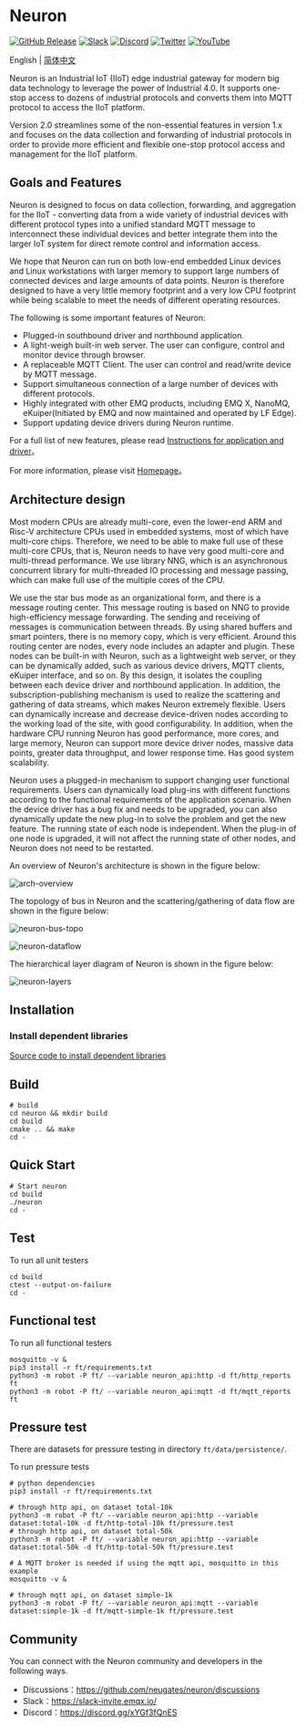 # Neuron

[![GitHub Release](https://img.shields.io/github/release/neugates/neuron?color=brightgreen&label=Release)](https://github.com/neugates/neuron/releases)
[![Slack](https://img.shields.io/badge/Slack-Neuron-39AE85?logo=slack)](https://slack-invite.emqx.io/)
[![Discord](https://img.shields.io/discord/931086341838622751?label=Discord&logo=discord)](https://discord.gg/xYGf3fQnES)
[![Twitter](https://img.shields.io/badge/Follow-EMQ-1DA1F2?logo=twitter)](https://twitter.com/EMQTech)
[![YouTube](https://img.shields.io/badge/Subscribe-EMQ-FF0000?logo=youtube)](https://www.youtube.com/channel/UC5FjR77ErAxvZENEWzQaO5Q)

English | [简体中文](https://github.com/neugates/neuron/blob/main/README-CN.md)

Neuron is an Industrial IoT (IIoT) edge industrial gateway for modern big data technology to leverage the power of Industrial 4.0. It supports one-stop access to dozens of industrial protocols and converts them into MQTT protocol to access the IIoT platform.

Version 2.0 streamlines some of the non-essential features in version 1.x and focuses on the data collection and forwarding of industrial protocols in order to provide more efficient and flexible one-stop protocol access and management for the IIoT platform.

## Goals and Features

Neuron is designed to focus on data collection, forwarding, and aggregation for the IIoT - converting data from a wide variety of industrial devices with different protocol types into a unified standard MQTT message to interconnect these individual devices and better integrate them into the larger IoT system for direct remote control and information access.

We hope that Neuron can run on both low-end embedded Linux devices and Linux workstations with larger memory to support large numbers of connected devices and large amounts of data points. Neuron is therefore designed to have a very little memory footprint and a very low CPU footprint while being scalable to meet the needs of different operating resources.

The following is some important features of Neuron:

- Plugged-in southbound driver and northbound application.
- A light-weigh built-in web server. The user can configure, control and monitor device through browser.
- A replaceable MQTT Client. The user can control and read/write device by MQTT message.
- Support simultaneous connection of a large number of devices with different protocols.
- Highly integrated with other EMQ products, including EMQ X, NanoMQ, eKuiper(Initiated by EMQ and now maintained and operated by LF Edge).
- Support updating device drivers during Neuron runtime.

For a full list of new features, please read [Instructions for application and driver](https://github.com/neugates/nep/blob/main/docs/neuron2.x-driver.md)。

For more information, please visit [Homepage](https://www.emqx.com/zh/products/neuron)。

## Architecture design

Most modern CPUs are already multi-core, even the lower-end ARM and Risc-V architecture CPUs used in embedded systems, most of which have multi-core chips. Therefore, we need to be able to make full use of these multi-core CPUs, that is, Neuron needs to have very good multi-core and multi-thread performance. We use library NNG, which is an asynchronous concurrent library for multi-threaded IO processing and message passing, which can make full use of the multiple cores of the CPU.

We use the star bus mode as an organizational form, and there is a message routing center. This message routing is based on NNG to provide high-efficiency message forwarding. The sending and receiving of messages is communication between threads. By using shared buffers and smart pointers, there is no memory copy, which is very efficient. Around this routing center are nodes, every node includes an adapter and plugin. These nodes can be built-in with Neuron, such as a lightweight web server, or they can be dynamically added, such as various device drivers, MQTT clients, eKuiper interface, and so on. By this design, it isolates the coupling between each device driver and northbound application. In addition, the subscription-publishing mechanism is used to realize the scattering and gathering of data streams, which makes Neuron extremely flexible. Users can dynamically increase and decrease device-driven nodes according to the working load of the site, with good configurability. In addition, when the hardware CPU running Neuron has good performance, more cores, and large memory, Neuron can support more device driver nodes, massive data points, greater data throughput, and lower response time. Has good system scalability.

Neuron uses a plugged-in mechanism to support changing user functional requirements. Users can dynamically load plug-ins with different functions according to the functional requirements of the application scenario. When the device driver has a bug fix and needs to be upgraded, you can also dynamically update the new plug-in to solve the problem and get the new feature. The running state of each node is independent. When the plug-in of one node is upgraded, it will not affect the running state of other nodes, and Neuron does not need to be restarted.

An overview of Neuron's architecture is shown in the figure below:

![arch-overview](docs/pictures/neuron-arch-overview.png)

The topology of bus in Neuron and the scattering/gathering of data flow are shown in the figure below:

![neuron-bus-topo](docs/pictures/neuron-bus-topo.png)

![neuron-dataflow](docs/pictures/neuron-dataflow.png)

The hierarchical layer diagram of Neuron is shown in the figure below:

![neuron-layers](docs/pictures/neuron-layers.png)

## Installation

###  Install dependent libraries

[Source code to install dependent libraries](https://github.com/neugates/neuron/blob/main/Install-dependent-libraries.md)

## Build

```shell
# build
cd neuron && mkdir build 
cd build
cmake .. && make
cd -
```

## Quick Start

```shell
# Start neuron
cd build
./neuron
cd -
```

## Test

To run all unit testers

```shell
cd build
ctest --output-on-failure
cd -
```

## Functional test

To run all functional testers

```shell
mosquitto -v &
pip3 install -r ft/requirements.txt
python3 -m robot -P ft/ --variable neuron_api:http -d ft/http_reports ft
python3 -m robot -P ft/ --variable neuron_api:mqtt -d ft/mqtt_reports ft

```

## Pressure test

There are datasets for pressure testing in directory `ft/data/persistence/`.

To run pressure tests

```shell
# python dependencies
pip3 install -r ft/requirements.txt

# through http api, on dataset total-10k
python3 -m robot -P ft/ --variable neuron_api:http --variable dataset:total-10k -d ft/http-total-10k ft/pressure.test
# through http api, on dataset total-50k
python3 -m robot -P ft/ --variable neuron_api:http --variable dataset:total-50k -d ft/http-total-50k ft/pressure.test

# A MQTT broker is needed if using the mqtt api, mosquitto in this example
mosquitto -v &

# through mqtt api, on dataset simple-1k
python3 -m robot -P ft/ --variable neuron_api:mqtt --variable dataset:simple-1k -d ft/mqtt-simple-1k ft/pressure.test

```

## Community

You can connect with the Neuron community and developers in the following ways.

- Discussions：https://github.com/neugates/neuron/discussions
- Slack：https://slack-invite.emqx.io/
- Discord：https://discord.gg/xYGf3fQnES 
